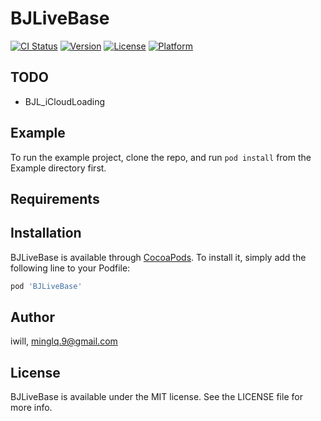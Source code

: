 # BJLiveBase

[![CI Status](http://img.shields.io/travis/iwill/BJLiveBase.svg?style=flat)](https://travis-ci.org/iwill/BJLiveBase)
[![Version](https://img.shields.io/cocoapods/v/BJLiveBase.svg?style=flat)](http://cocoapods.org/pods/BJLiveBase)
[![License](https://img.shields.io/cocoapods/l/BJLiveBase.svg?style=flat)](http://cocoapods.org/pods/BJLiveBase)
[![Platform](https://img.shields.io/cocoapods/p/BJLiveBase.svg?style=flat)](http://cocoapods.org/pods/BJLiveBase)

## TODO

- BJL_iCloudLoading

## Example

To run the example project, clone the repo, and run `pod install` from the Example directory first.

## Requirements

## Installation

BJLiveBase is available through [CocoaPods](http://cocoapods.org). To install
it, simply add the following line to your Podfile:

```ruby
pod 'BJLiveBase'
```

## Author

iwill, minglq.9@gmail.com

## License

BJLiveBase is available under the MIT license. See the LICENSE file for more info.
